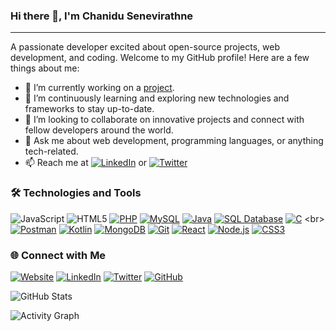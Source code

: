 <!-- GitHub Profile README -->
### Hi there 👋, I'm Chanidu Senevirathne
<hr>
A passionate developer excited about open-source projects, web development, and coding. Welcome to my GitHub profile! Here are a few things about me:

- 🔭 I’m currently working on a [project]([https://your-project-url.com](https://github.com/Chaan-Junior/Eyewear-Management.git)).
- 🌱 I’m continuously learning and exploring new technologies and frameworks to stay up-to-date.
- 👯 I’m looking to collaborate on innovative projects and connect with fellow developers around the world.
- 💬 Ask me about web development, programming languages, or anything tech-related.
- 📫 Reach me at [![LinkedIn](https://img.shields.io/badge/LinkedIn-Connect-blue)](https://www.linkedin.com/in/chaanjunior/) or [![Twitter](https://img.shields.io/badge/Twitter-Follow-1da1f2)](https://twitter.com/chaan_junior)

### 🛠️ Technologies and Tools

![JavaScript](https://img.shields.io/badge/-JavaScript-F7DF1E?style=flat&logo=javascript&logoColor=black)
![HTML5](https://img.shields.io/badge/-HTML5-E34F26?style=flat&logo=html5&logoColor=white)
[![PHP](https://img.shields.io/badge/-PHP-777BB4?style=flat&logo=php&logoColor=white)](https://www.php.net/)
[![MySQL](https://img.shields.io/badge/-MySQL-4479A1?style=flat&logo=mysql&logoColor=white)](https://www.mysql.com/)
[![Java](https://img.shields.io/badge/-Java-007396?style=flat&logo=java&logoColor=white)](https://www.java.com/)
[![SQL Database](https://img.shields.io/badge/-SQL%20Database-003B57?style=flat)](https://en.wikipedia.org/wiki/Database)
[![C](https://img.shields.io/badge/-C-A8B9CC?style=flat&logo=c&logoColor=black)](https://en.wikipedia.org/wiki/C_(programming_language)) <br>
[![Postman](https://img.shields.io/badge/-Postman-FF6C37?style=flat&logo=postman&logoColor=white)](https://www.postman.com/) 
[![Kotlin](https://img.shields.io/badge/-Kotlin-0095D5?style=flat&logo=kotlin&logoColor=white)](https://kotlinlang.org/)
[![MongoDB](https://img.shields.io/badge/-MongoDB-47A248?style=flat&logo=mongodb&logoColor=white)](https://www.mongodb.com/)
[![Git](https://img.shields.io/badge/-Git-F05032?style=flat&logo=git&logoColor=white)](https://git-scm.com/)
[![React](https://img.shields.io/badge/-React-61DAFB?style=flat&logo=react&logoColor=black)](https://reactjs.org/)
[![Node.js](https://img.shields.io/badge/-Node.js-339933?style=flat&logo=node.js&logoColor=white)](https://nodejs.org/)
[![CSS3](https://img.shields.io/badge/-CSS3-1572B6?style=flat&logo=css3&logoColor=white)](https://developer.mozilla.org/en-US/docs/Web/CSS)


### 🌐 Connect with Me

[![Website](https://img.shields.io/badge/Portfolio-Visit-ff69b4)](https://www.example.com)
[![LinkedIn](https://img.shields.io/badge/LinkedIn-Connect-blue)](https://www.linkedin.com/in/chaanjunior/)
[![Twitter](https://img.shields.io/badge/Twitter-Follow-1da1f2)](https://twitter.com/chaan_junior)
[![GitHub](https://img.shields.io/badge/GitHub-Follow-181717)](https://github.com/Chaan-Junior)

<!-- Animated GitHub stats -->
![GitHub Stats](https://github.com/Chaan-Junior/Chaan-Junior/raw/main/assets/github-stats-animated.svg)

<!-- GitHub Activity Graph -->
![Activity Graph](https://activity-graph.herokuapp.com/graph?username=Chaan-Junior&theme=react-dark)

